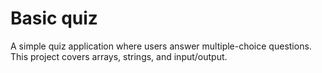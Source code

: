 # Basic quiz

A simple quiz application where users answer multiple-choice questions. This project covers arrays, strings, and input/output.
